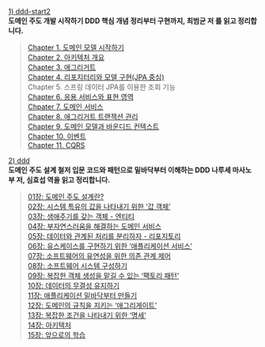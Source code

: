 [1) ddd-start2](https://product.kyobobook.co.kr/detail/S000001810495) <br>
**도메인 주도 개발 시작하기 DDD 핵심 개념 정리부터 구현까지, 최범균 저 를 읽고 정리합니다. <br>**
> [Chapter 1. 도메인 모델 시작하기](https://medium.com/@18corsair/도메인-주도-개발-시작하기-최범균-1장-도메인-모델-시작하기-422d1f96974c) <br>
> [Chapter 2. 아키텍처 개요](https://medium.com/@18corsair/도메인-주도-개발-시작하기-최범균-2장-아키텍처-개요-c5b140afdd16) <br>
> [Chapter 3. 애그리거트](https://medium.com/@18corsair/도메인-주도-개발-시작하기-최범균-3장-애그리거트-d0c6f07e9c1e) <br>
> [Chapter 4. 리포지터리와 모델 구현(JPA 중심) <br>](https://medium.com/@18corsair/도메인-주도-개발-시작하기-최범균-4장-리포지터리와-모델-구현-166999a861a3)
> Chapter 5. 스프링 데이터 JPA를 이용한 조회 기능 <br>
> [Chapter 6. 응용 서비스와 표현 영역 <br>](https://medium.com/@18corsair/도메인-주도-개발-시작하기-최범균-6장-응용-서비스와-표현-영역-736ef7b57809)
> [Chpater 7. 도메인 서비스 <br>](https://medium.com/@18corsair/도메인-주도-개발-시작하기-최범균-7장-도메인-서비스-1602f8904713)
> [Chapter 8. 애그리거트 트랜잭션 관리 <br>](https://medium.com/@18corsair/도메인-주도-개발-시작하기-최범균-8장-애그리거트-트랜잭션-관리-aec23d397c32)
> [Chapter 9. 도메인 모델과 바운디드 컨텍스트 <br>](https://medium.com/@18corsair/도메인-주도-개발-시작하기-최범균-9장-도메인-모델과-바운디드-컨텍스트-f9b13c3bafa9)
> [Chapter 10. 이벤트 <br>](https://medium.com/@18corsair/도메인-주도-개발-시작하기-최범균-10장-이벤트-c82177529ed2)
> [Chapter 11. CQRS <br>](https://medium.com/@18corsair/도메인-주도-개발-시작하기-최범균-11장-cqrs-b9068d7caaa9)

[2) ddd](https://product.kyobobook.co.kr/detail/S000001766446) <br>
**도메인 주도 설계 철저 입문 코드와 패턴으로 밑바닥부터 이해하는 DDD 나루세 마사노부 저, 심효섭 역을 읽고 정리합니다. <br>**
> [01장: 도메인 주도 설계란? <br>](https://medium.com/@18corsair/도메인-주도-설계-철저-입문-나루세-마사노부-저-심효섭-역-1장-도메인-주도-설계란-4d1ea47079f1)
> [02장: 시스템 특유의 값을 나타내기 위한 ‘값 객체’ <br>](https://medium.com/@18corsair/도메인-주도-설계-철저-입문-나루세-마사노부-저-심효섭-역-2장-시스템-특유의-값을-나타내기-위한-값-객체-5f63dbaca756)
> [03장: 생애주기를 갖는 객체 - 엔티티 <br>](https://medium.com/@18corsair/도메인-주도-설계-철저-입문-나루세-마사노부-저-심효섭-역-3장-생애주기를-갖는-객체-엔티티-645a56dc83f)
> [04장: 부자연스러움을 해결하는 도메인 서비스 <br>](https://medium.com/@18corsair/도메인-주도-설계-철저-입문-나루세-마사노부-저-심효섭-역-4장-부자연스러움을-해결하는-도메인-서비스-b2114a07e65a)
> [05장: 데이터와 관계된 처리를 분리하자 - 리포지토리 <br>](https://medium.com/@18corsair/도메인-주도-설계-철저-입문-나루세-마사노부-저-심효섭-역-5장-데이터와-관계된-처리를-분리하자-리포지토리-881a024b96ec)
> [06장: 유스케이스를 구현하기 위한 ‘애플리케이션 서비스’ <br>](https://medium.com/@18corsair/도메인-주도-설계-철저-입문-나루세-마사노부-저-심효섭-역-6장-유스케이스를-구현하기-위한-애플리케이션-서비스-d3bc5999edb1)
> [07장: 소프트웨어의 유연성을 위한 의존 관계 제어 <br>](https://medium.com/@18corsair/도메인-주도-설계-철저-입문-나루세-마사노부-저-심효섭-역-7장-소프트웨어의-유연성을-위한-의존-관계-제어-24f31b08fa06)
> [08장: 소프트웨어 시스템 구성하기 <br>](https://medium.com/@18corsair/도메인-주도-설계-철저-입문-나루세-마사노부-저-심효섭-역-8장-소프트웨어-시스템-구성하기-9a9ba8bb14ae)
> [09장: 복잡한 객체 생성을 맡길 수 있는 ‘팩토리 패턴’ <br>](https://medium.com/@18corsair/도메인-주도-설계-철저-입문-나루세-마사노부-저-심효섭-역-9장-복잡한-객체-생성을-맡길-수-있는-팩토리-패턴-991b31e374b3)
> [10장: 데이터의 무결성 유지하기 <br>](https://medium.com/@18corsair/도메인-주도-설계-철저-입문-나루세-마사노부-저-심효섭-역-10장-데이터-무결성-유지하기-595f67eeaf78)
> [11장: 애플리케이션 밑바닥부터 만들기 <br>](https://medium.com/@18corsair/도메인-주도-설계-철저-입문-나루세-마사노부-저-심효섭-역-11장-애플리케이션-밑바닥부터-만들기-de8e199934f3)
> [12장: 도메인의 규칙을 지키는 ‘애그리게이트’ <br>](https://medium.com/@18corsair/도메인-주도-설계-철저-입문-나루세-마사노부-저-심효섭-역-12장-도메인의-규칙을-지키는-애그리게이트-4344f31ce6f9)
> [13장: 복잡한 조건을 나타내기 위한 ‘명세’ <br>](https://medium.com/@18corsair/도메인-주도-설계-철저-입문-나루세-마사노부-저-심효섭-역-13장-복잡한-조건을-나타내기-위한-명세-8cec5a461a23)
> [14장: 아키텍처 <br>](https://medium.com/@18corsair/도메인-주도-설계-철저-입문-나루세-마사노부-저-심효섭-역-14장-아키텍처-bcd6a14ca01)
> [15장: 앞으로의 학습 <br>](https://medium.com/@18corsair/도메인-주도-설계-철저-입문-나루세-마사노부-저-심효섭-역-15장-앞으로의-학습-d1c018032d59)